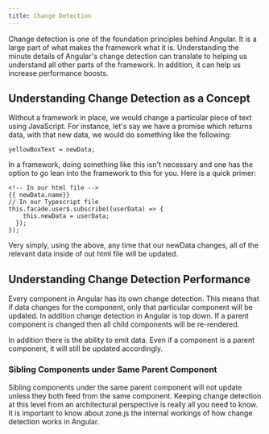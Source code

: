```yaml
---
title: Change Detection
---
```


Change detection is one of the foundation principles behind Angular. It
is a large part of what makes the framework what it is. Understanding
the minute details of Angular's change detection can translate to
helping us understand all other parts of the framework. In addition, it
can help us increase performance boosts.

Understanding Change Detection as a Concept
-------------------------------------------

Without a framework in place, we would change a particular piece of text
using JavaScript. For instance, let's say we have a promise which
returns data, with that new data, we would do something like the
following:

    yellowBoxText = newData;

In a framework, doing something like this isn't necessary and one has
the option to go lean into the framework to this for you. Here is a
quick primer:

    <!-- In our html file -->
    {{ newData.name}}
    // In our Typescript file
    this.facade.user$.subscribe((userData) => {
        this.newData = userData;
      });
    });

Very simply, using the above, any time that our newData changes, all of
the relevant data inside of out html file will be updated.

 Understanding Change Detection Performance 
-------------------------------------------

Every component in Angular has its own change detection. This means that
if data changes for the component, only that particular component will
be updated. In addition change detection in Angular is top down. If a
parent component is changed then all child components will be
re-rendered.

In addition there is the ability to emit data. Even if a component is a
parent component, it will still be updated accordingly.

###  Sibling Components under Same Parent Component 

Sibling components under the same parent component will not update
unless they both feed from the same component. Keeping change detection
at this level from an architectural perspective is really all you need
to know. It is important to know about zone.js the internal workings of
how change detection works in Angular.
